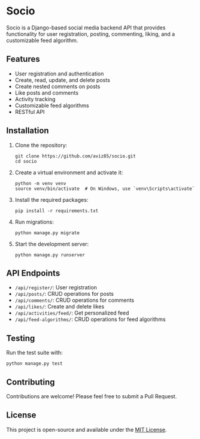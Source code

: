 # Socio

Socio is a Django-based social media backend API that provides functionality for user registration, posting, commenting, liking, and a customizable feed algorithm.

## Features

- User registration and authentication
- Create, read, update, and delete posts
- Create nested comments on posts
- Like posts and comments
- Activity tracking
- Customizable feed algorithms
- RESTful API

## Installation

1. Clone the repository:
   ```
   git clone https://github.com/aviz85/socio.git
   cd socio
   ```

2. Create a virtual environment and activate it:
   ```
   python -m venv venv
   source venv/bin/activate  # On Windows, use `venv\Scripts\activate`
   ```

3. Install the required packages:
   ```
   pip install -r requirements.txt
   ```

4. Run migrations:
   ```
   python manage.py migrate
   ```

5. Start the development server:
   ```
   python manage.py runserver
   ```

## API Endpoints

- `/api/register/`: User registration
- `/api/posts/`: CRUD operations for posts
- `/api/comments/`: CRUD operations for comments
- `/api/likes/`: Create and delete likes
- `/api/activities/feed/`: Get personalized feed
- `/api/feed-algorithms/`: CRUD operations for feed algorithms

## Testing

Run the test suite with:

```
python manage.py test
```

## Contributing

Contributions are welcome! Please feel free to submit a Pull Request.

## License

This project is open-source and available under the [MIT License](LICENSE).